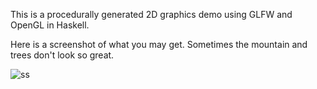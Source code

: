 
This is a procedurally generated 2D graphics demo using GLFW and OpenGL
in Haskell.

Here is a screenshot of what you may get.  Sometimes the mountain and trees
don't look so great.

![ss](https://raw.github.com/DiegoNolan/Generated/master/ss.png)
